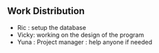 ## Work Distribution

- Ric : setup the database
- Vicky: working on the design of the program
- Yuna : Project manager : help anyone if needed
